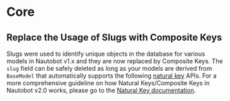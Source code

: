 # Core

## Replace the Usage of Slugs with Composite Keys

Slugs were used to identify unique objects in the database for various models in Nautobot v1.x and they are now replaced by Composite Keys. The `slug` field can be safely deleted as long as your models are derived from `BaseModel` that automatically supports the following [natural key](https://docs.djangoproject.com/en/3.2/topics/serialization#natural-keys) APIs. For a more comprehensive guideline on how Natural Keys/Composite Keys in Nautobot v2.0 works, please go to the [Natural Key documentation](../../core/natural-keys.md).
